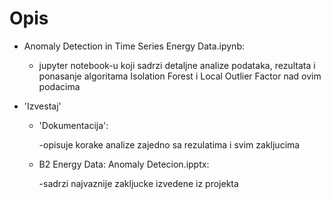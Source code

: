 # Opis
- Anomaly Detection in Time Series Energy Data.ipynb:
  - jupyter notebook-u koji sadrzi detaljne analize podataka, rezultata i ponasanje algoritama Isolation Forest i Local Outlier Factor nad ovim podacima

- 'Izvestaj'
  - 'Dokumentacija':

      -opisuje korake analize zajedno sa rezulatima i svim zakljucima
  - B2 Energy Data: Anomaly Detecion.ipptx:

      -sadrzi najvaznije zakljucke izvedene iz projekta
